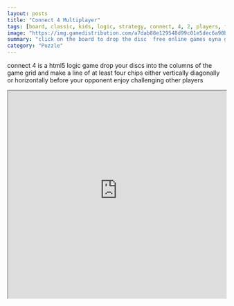 ```yaml
---
layout: posts
title: "Connect 4 Multiplayer"
tags: [board, classic, kids, logic, strategy, connect, 4, 2, players, free, online, games, oyna, game, free, games, play, play, games]
image: "https://img.gamedistribution.com/a7dab88e129548d99c01e5dec6a90bb7-512x340.jpeg"
summary: "click on the board to drop the disc  free online games oyna game free games play play games"
category: "Puzzle"
---
```


connect 4 is a html5 logic game drop your discs into the columns of the game grid and make a line of at least four chips either vertically diagonally or horizontally before your opponent enjoy challenging other players

<iframe width="100%" height="480px;" src="https://html5.gamedistribution.com/a7dab88e129548d99c01e5dec6a90bb7/"></iframe>